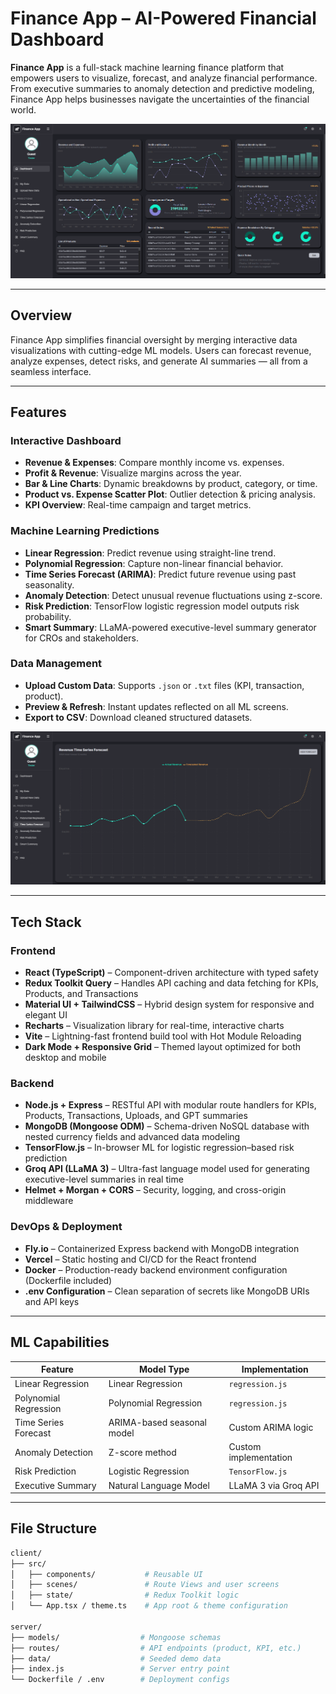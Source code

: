 # Finance App – AI-Powered Financial Dashboard

**Finance App** is a full-stack machine learning finance platform that empowers users to visualize, forecast, and analyze financial performance. From executive summaries to anomaly detection and predictive modeling, Finance App helps businesses navigate the uncertainties of the financial world.

![Dashboard Preview](./client/public/app-screen.png)


---

## Overview

Finance App simplifies financial oversight by merging interactive data visualizations with cutting-edge ML models. Users can forecast revenue, analyze expenses, detect risks, and generate AI summaries — all from a seamless interface.

---

## Features

### Interactive Dashboard
- **Revenue & Expenses**: Compare monthly income vs. expenses.
- **Profit & Revenue**: Visualize margins across the year.
- **Bar & Line Charts**: Dynamic breakdowns by product, category, or time.
- **Product vs. Expense Scatter Plot**: Outlier detection & pricing analysis.
- **KPI Overview**: Real-time campaign and target metrics.

### Machine Learning Predictions
- **Linear Regression**: Predict revenue using straight-line trend.
- **Polynomial Regression**: Capture non-linear financial behavior.
- **Time Series Forecast (ARIMA)**: Predict future revenue using past seasonality.
- **Anomaly Detection**: Detect unusual revenue fluctuations using z-score.
- **Risk Prediction**: TensorFlow logistic regression model outputs risk probability.
- **Smart Summary**: LLaMA-powered executive-level summary generator for CROs and stakeholders.

### Data Management
- **Upload Custom Data**: Supports `.json` or `.txt` files (KPI, transaction, product).
- **Preview & Refresh**: Instant updates reflected on all ML screens.
- **Export to CSV**: Download cleaned structured datasets.

![Features Preview](./client/public/timeseries-screen.png)

---

## Tech Stack

### Frontend
- **React (TypeScript)** – Component-driven architecture with typed safety
- **Redux Toolkit Query** – Handles API caching and data fetching for KPIs, Products, and Transactions
- **Material UI + TailwindCSS** – Hybrid design system for responsive and elegant UI
- **Recharts** – Visualization library for real-time, interactive charts
- **Vite** – Lightning-fast frontend build tool with Hot Module Reloading
- **Dark Mode + Responsive Grid** – Themed layout optimized for both desktop and mobile

### Backend
- **Node.js + Express** – RESTful API with modular route handlers for KPIs, Products, Transactions, Uploads, and GPT summaries
- **MongoDB (Mongoose ODM)** – Schema-driven NoSQL database with nested currency fields and advanced data modeling
- **TensorFlow.js** – In-browser ML for logistic regression–based risk prediction
- **Groq API (LLaMA 3)** – Ultra-fast language model used for generating executive-level summaries in real time
- **Helmet + Morgan + CORS** – Security, logging, and cross-origin middleware

### DevOps & Deployment
- **Fly.io** – Containerized Express backend with MongoDB integration
- **Vercel** – Static hosting and CI/CD for the React frontend
- **Docker** – Production-ready backend environment configuration (Dockerfile included)
- **.env Configuration** – Clean separation of secrets like MongoDB URIs and API keys


---

## ML Capabilities

| Feature               | Model Type              | Implementation         |
|----------------------|--------------------------|-------------------------|
| Linear Regression      | Linear Regression         | `regression.js`         |
| Polynomial Regression   | Polynomial Regression     | `regression.js`         |
| Time Series Forecast  | ARIMA-based seasonal model| Custom ARIMA logic      |
| Anomaly Detection     | Z-score method            | Custom implementation   |
| Risk Prediction       | Logistic Regression       | `TensorFlow.js`         |
| Executive Summary     | Natural Language Model    | LLaMA 3 via Groq API    |

---

## File Structure

```bash
client/
├── src/
│   ├── components/           # Reusable UI
│   ├── scenes/               # Route Views and user screens
│   ├── state/                # Redux Toolkit logic
│   └── App.tsx / theme.ts    # App root & theme configuration

server/
├── models/                  # Mongoose schemas
├── routes/                  # API endpoints (product, KPI, etc.)
├── data/                    # Seeded demo data
├── index.js                 # Server entry point
└── Dockerfile / .env        # Deployment configs
